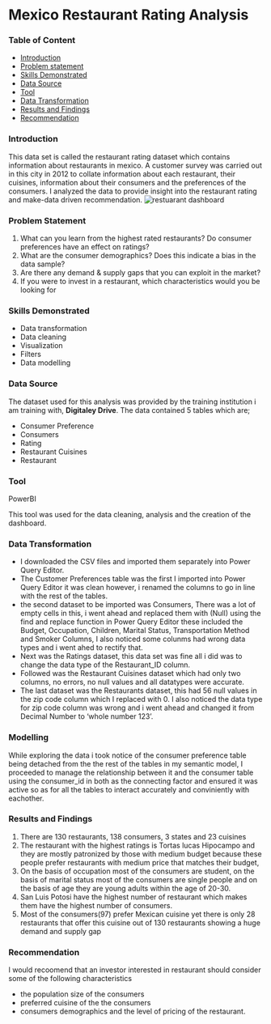 # Mexico Restaurant Rating Analysis

### Table of Content
- [Introduction](#introduction)
- [Problem statement](#problem-statement)
- [Skills Demonstrated](#skills-dmonstrated)
- [Data Source](#data-source)
- [Tool](#tool)
- [Data Transformation](#data-transformation)
- [Results and Findings](#Results-and-Findings)
- [Recommendation](#recommendation)

### Introduction

This data set is called the restaurant rating dataset which contains information about restaurants in mexico. A customer survey was carried out in this city in 2012 to collate information about each restaurant, their cuisines, information about their consumers and the preferences of the consumers. I analyzed the data to provide insight into the restaurant rating and make-data driven recommendation. 
![restuarant dashboard](https://github.com/user-attachments/assets/941a3b37-3984-4828-b079-d06b529989ba)



### Problem Statement
1. What can you learn from the highest rated restaurants? Do consumer preferences have an effect on ratings?
2. What are the consumer demographics? Does this indicate a bias in the data sample?
3. Are there any demand & supply gaps that you can exploit in the market?
4. If you were to invest in a restaurant, which characteristics would you be looking for
   
### Skills Demonstrated
- Data transformation
- Data cleaning
- Visualization
- Filters
- Data modelling

### Data Source

The dataset used for this analysis was provided by the training institution i am training with, **Digitaley Drive**. 
The data contained 5 tables which are;
- Consumer Preference
- Consumers
- Rating
- Restaurant Cuisines
- Restaurant

### Tool

PowerBI 

This tool was used for the data cleaning, analysis and the creation of the dashboard.

### Data Transformation
- I downloaded the CSV files and imported them separately into Power Query Editor.
- The Customer Preferences table was the first I imported into Power Query Editor it was clean however, i renamed the columns to go in line with the rest of the tables. 
- the second dataset to be imported was Consumers, There was a lot of empty cells in this, i went ahead and replaced them with (Null) using the find and replace function in Power Query Editor these included the Budget, Occupation, Children, Marital Status, Transportation Method and Smoker Columns, I also noticed some colunms had wrong data types and i went ahed to rectify that.
- Next was the Ratings dataset, this data set was fine all i did was to change the data type of the Restaurant_ID column.
- Followed was the Restaurant Cuisines dataset which had only two columns, no errors, no null values and all datatypes were accurate. 
- The last dataset was the Restaurants dataset, this had 56 null values in the zip code column which I replaced with 0. I also noticed the data type for zip code column was wrong and i went ahead and changed it from Decimal Number to ‘whole number 123’.

### Modelling
While exploring the data i took notice of the consumer preference table being detached from the the rest of the tables in my semantic model, I proceeded to manage the relationship between it and the consumer table using the consumer_id in both as the connecting factor and ensured it was active so  as for all the tables to interact accurately and conviniently with eachother.


### Results and Findings
1. There are 130 restaurants, 138 consumers, 3 states and 23 cuisines
2. The restaurant with the highest  ratings is  Tortas lucas Hipocampo  and they are mostly patronized by those with medium budget because these people prefer restaurants with medium price that matches their budget,
3. On the basis of occupation most of the consumers are student, on the basis of marital status most of the consumers are single people and on the basis of  age they are young adults within the age of 20-30.
4. San Luis Potosi have the highest number of restaurant which makes them have the highest number of consumers.
5. Most of the consumers(97) prefer Mexican cuisine yet there is only 28 restaurants that offer this cuisine out of 130 restaurants showing a huge demand and supply gap


 ### Recommendation
I would recoomend that an investor interested in restaurant should consider some of the following characteristics
- the population size of the consumers
- preferred cuisine of the the consumers
- consumers demographics and the level of pricing of the restaurant. 
